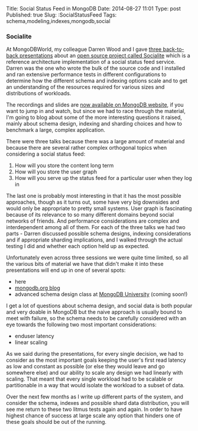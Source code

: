 Title: Social Status Feed in MongoDB
Date: 2014-08-27 11:01
Type: post
Published: true
Slug: :SocialStatusFeed
Tags: schema,modeling,indexes,mongodb,social

### Socialite

At MongoDBWorld, my colleague Darren Wood and I gave [three back-to-back presentations][1] about an [open source project called Socialite][2] which is a reference architecture implementation of a social status feed service.  Darren was the one who wrote the bulk of the source code and I installed and ran extensive performance tests in different configurations to determine how the different schema and indexing options scale and to get an understanding of the resources required for various sizes and distributions of workloads.

The recordings and slides are [now available on MongoDB website][1], if you want to jump in and watch, but since we had to race through the material,  I'm going to blog about some of the more interesting questions it raised, mainly about schema design, indexing and sharding choices and how to benchmark a large, complex application.

There were three talks because there was a large amount of material and because there are several rather complex orthogonal topics when considering a social status feed:

1. How will you store the content long term
2. How will you store the user graph
3. How will you serve up the status feed for a particular user when they log in

The last one is probably most interesting in that it has the most possible approaches, though as it turns out, some have very big downsides and would only be appropriate to pretty small systems.  User graph is fascinating because of its relevance to so many different domains beyond social networks of friends.  And performance considerations are complex and interdependent among all of them.   For each of the three talks we had two parts - Darren discussed possible schema designs, indexing considerations and if appropriate sharding implications, and I walked through the actual testing I did and whether each option held up as expected.  

Unfortunately even across three sessions we were quite time limited, so all the various bits of material we have that didn't make it into these presentations will end up in one of several spots:

- here
- [mongodb.org blog][4]
- advanced schema design class at [MongoDB University][3] (coming soon!)

I get a lot of questions about schema design, and social data is both popular and very doable in MongoDB but the naive approach is usually bound to meet with failure, so the schema needs to be carefully considered with an eye towards the following two most important considerations:

- enduser latency
- linear scaling

As we said during the presentations, for every single decision, we had to consider as the most important goals keeping the user's first read latency as low and constant as possible (or else they would leave and go somewhere else) and our ability to scale any design we had linearly with scaling.  That meant that every single workload had to be scalable or partitionable in a way that would isolate the workload to a subset of data.  

Over the next few months as I write up different parts of the system, and consider the schema, indexes and possible shard data distribution, you will see me return to these two litmus tests again and again.   In order to have highest chance of success at large scale any option that hinders one of these goals should be out of the running.



[1]: http://www.mongodb.com/search/google/socialite?query=socialite&cx=017213726194841070573%3Ak6mpwzohlje&cof=FORID%3A9&sitesearch=
[2]: http://github.com/10gen-labs/socialite
[3]: https://univerity.mongodb.com
[4]: http://blog.mongodb.org